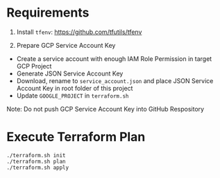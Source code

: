 # Requirements

1. Install `tfenv`: https://github.com/tfutils/tfenv

1. Prepare GCP Service Account Key
- Create a service account with enough IAM Role Permission in target GCP Project
- Generate JSON Service Account Key
- Download, rename to `service_account.json` and place JSON Service Account Key in root folder of this project
- Update `GOOGLE_PROJECT` in `terraform.sh`

Note: Do not push GCP Service Account Key into GitHub Respository

# Execute Terraform Plan
```
./terraform.sh init
./terraform.sh plan
./terraform.sh apply
```

